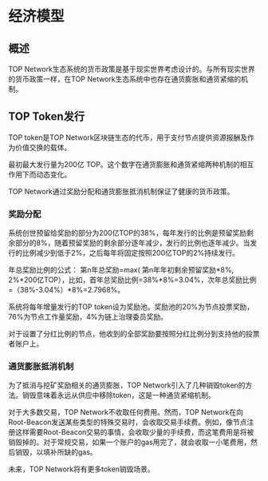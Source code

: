 # 经济模型

## 概述

TOP Network生态系统的货币政策是基于现实世界考虑设计的。与所有现实世界的货币政策一样，在TOP Network生态系统中也存在通货膨胀和通货紧缩的机制。

## TOP Token发行

TOP token是TOP Network区块链生态的代币，用于支付节点提供资源报酬及作为价值交换的载体。

最初最大发行量为200亿 TOP。这个数字在通货膨胀和通货紧缩两种机制的相互作用下而动态变化。

TOP Network通过奖励分配和通货膨胀抵消机制保证了健康的货币政策。

### 奖励分配

系统创世预留给奖励的部分为200亿TOP的38%，每年发行的比例是预留奖励剩余部分的8%，随着预留奖励的剩余部分逐年减少，发行的比例也逐年减少。当发行的比例减少到低于2%，之后每年将固定按照200亿TOP的2%持续发行。

年总奖励比例的公式：
第n年总奖励=max( 第n年年初剩余预留奖励*8%, 2%*200亿TOP），比如，首年总奖励比例=38%*8%=3.04%，次年总奖励比例=（38%-3.04%）*8%=2.7968%。

系统将每年增量发行的TOP token设为奖励池。奖励池的20%为节点投票奖励，76%为节点工作量奖励，4%为链上治理委员奖励。

对于设置了分红比例的节点，他收到的全部奖励要按照分红比例分到支持他的投票者账户上。

### 通货膨胀抵消机制

为了抵消与挖矿奖励相关的通货膨胀，TOP Network引入了几种销毁token的方法。销毁意味着永远从供应中移除token，这是一种通货紧缩机制。

对于大多数交易，TOP Network不收取任何费用。然而，TOP Network在向Root-Beacon发送某些类型的特殊交易时，会收取交易手续费。例如，像节点注册这样需要Root-Beacon交易的事情，会收取少量的手续费，而这笔费用是将被销毁掉的。对于常规交易，如果一个账户的gas用完了，就会收取一小笔费用，然后销毁，以填补所缺的gas。

未来，TOP Network将有更多token销毁场景。